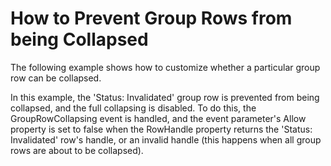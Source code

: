 # How to Prevent Group Rows from being Collapsed


<p>The following example shows how to customize whether a particular group row can be collapsed.</p><p>In this example, the 'Status: Invalidated' group row is prevented from being collapsed, and the full collapsing is disabled. To do this, the GroupRowCollapsing event is handled, and the event parameter's Allow property is set to false when the RowHandle property returns the 'Status: Invalidated' row's handle, or an invalid handle (this happens when all group rows are about to be collapsed).</p>

<br/>


